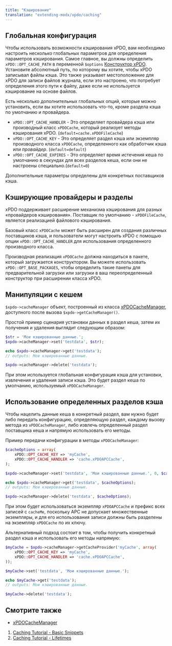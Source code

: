 ```yaml
---
title: "Кэширование"
translation: "extending-modx/xpdo/caching"
---
```


## Глобальная конфигурация

Чтобы использовать возможности кэширования xPDO, вам необходимо настроить несколько глобальных параметров для определения параметров кэширования. Самое главное, вы должны определить `xPDO::OPT_CACHE_PATH` в переменной `$options` [Конструктор xPDO](extending-modx/xpdo/create-xpdo-instance "Конструктор xPDO"). Установите абсолютный путь, по которому вы хотите, чтобы xPDO записывал файлы кэша. Это также указывает местоположение для xPDO для записи файлов журнала, если это настроено, что потребует определения этого пути к файлу, даже если не используется кэширование на основе файлов.

Есть несколько дополнительных глобальных опций, которые можно установить, если вы хотите использовать что-то, кроме раздела кэша по умолчанию и провайдера.

-   `xPDO::OPT_CACHE_HANDLER` - Это определяет провайдера кэша или производный класс `xPDOCache`, который реализует методы кэширования xPDO. (`default=cache.xPDOFileCache`)
-   `xPDO::OPT_CACHE_KEY` - Это определяет раздел кэша или экземпляр производного класса `xPDOCache`, определенного как обработчик кэша или _провайдер_. (`default=default`)
-   `xPDO::OPT_CACHE_EXPIRES` - Это определяет время истечения кеша по умолчанию в секундах для всех разделов кеша, если они не настроены специально.(`default=0`)

Дополнительные параметры определены для конкретных поставщиков кэша.

## Кэширующие провайдеры и разделы

xPDO поддерживает расширение механизма кэширования для разных «провайдеров кэширования». Поставщик по умолчанию - `xPDOFileCache`, является реализацией файлового кэширования.

Базовый класс `xPDOCache` может быть расширен для создания различных поставщиков кэша, и пользователи могут настроить xPDO с помощью опции `xPDO::OPT_CACHE_HANDLER` для использования определенного производного класса.

Производная реализация `xPDOCache` должна находиться в пакете, который загружается конструктором. Вы можете использовать `xPDO::OPT_BASE_PACKAGES`, чтобы определить такие пакеты для предварительной загрузки или загрузки в ваш переопределенный конструктор при расширении класса xPDO.

## Манипуляции с кешем

`$xpdo->cacheManager` объект, построенный из класса [xPDOCacheManager](extending-modx/xpdo/class-reference/xpdocachemanager "xPDOCacheManager"), доступного после вызова `$xpdo->getCacheManager()`.

Простой пример сценария установки данных в раздел кеша, затем их получения и удаления выглядит следующим образом:

```php
$str = 'Мои кэшированные данные.';
$xpdo->cacheManager->set('testdata', $str);

echo $xpdo->cacheManager->get('testdata');
// outputs: Мои кэшированные данные.

$xpdo->cacheManager->delete('testdata');
```

При этом используется глобальная конфигурация кэша для установки, извлечения и удаления записи кэша. Это будет раздел кеша по умолчанию, используемый `xPDOCacheManager`.

## Использование определенных разделов кэша

Чтобы нацелить данные кеша в конкретный раздел, вам нужно будет либо передать конфигурацию, определяющую раздел, каждому вызову метода из `xPDOCacheManager`, либо извлечь определенный раздел поставщика кеша и напрямую использовать его методы.

Пример передачи конфигурации в методы `xPDOCacheManager`:

```php
$cacheOptions = array(
    xPDO::OPT_CACHE_KEY => 'myCache',
    xPDO::OPT_CACHE_HANDLER => 'cache.xPDOAPCCache',
);

$xpdo->cacheManager->set('testdata', 'Мои кэшированные данные.', 0, $cacheOptions);

echo $xpdo->cacheManager->get('testdata', $cacheOptions);
// outputs: Мои кэшированные данные.

$xpdo->cacheManager->delete('testdata', $cacheOptions);
```

При этом будет использоваться экземпляр `xPDOAPCCache` и префикс всех записей с `cacheMe`, поскольку APC не допускает множественные экземпляры, и для его использования записи должны быть разделены на экземпляр `xPDOCache` по их ключу.

Альтернативный подход состоит в том, чтобы получить конкретный раздел кэша и использовать его методы напрямую:

```php
$myCache = $xpdo->cacheManager->getCacheProvider('myCache', array(
    xPDO::OPT_CACHE_KEY => 'myCache',
    xPDO::OPT_CACHE_HANDLER => 'cache.xPDOAPCCache',
));

$myCache->set('testdata', 'Мои кэшированные данные.');

echo $myCache->get('testdata');
// outputs: Мои кэшированные данные.

$myCache->delete('testdata');
```

## Смотрите также

-   [xPDOCacheManager](extending-modx/xpdo/class-reference/xpdocachemanager "xPDOCacheManager")

1. [Caching Tutorial - Basic Snippets](extending-modx/caching/example)
2. [Caching Tutorial - Lifetimes](extending-modx/caching/lifetimes)
